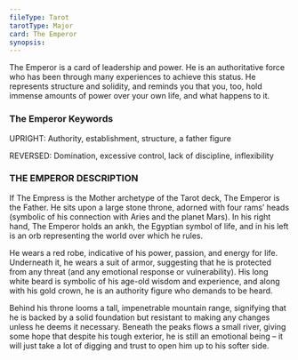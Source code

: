 ```yaml
---
fileType: Tarot
tarotType: Major
card: The Emperor
synopsis: 
---
```

The Emperor is a card of leadership and power. He is an authoritative force who has been through many experiences to achieve this status. He represents structure and solidity, and reminds you that you, too, hold immense amounts of power over your own life, and what happens to it.

### The Emperor Keywords

UPRIGHT: Authority, establishment, structure, a father figure

REVERSED: Domination, excessive control, lack of discipline, inflexibility

### THE EMPEROR DESCRIPTION

If The Empress is the Mother archetype of the Tarot deck, The Emperor is the Father. He sits upon a large stone throne, adorned with four rams’ heads (symbolic of his connection with Aries and the planet Mars). In his right hand, The Emperor holds an ankh, the Egyptian symbol of life, and in his left is an orb representing the world over which he rules.

He wears a red robe, indicative of his power, passion, and energy for life. Underneath it, he wears a suit of armor, suggesting that he is protected from any threat (and any emotional response or vulnerability). His long white beard is symbolic of his age-old wisdom and experience, and along with his gold crown, he is an authority figure who demands to be heard.

Behind his throne looms a tall, impenetrable mountain range, signifying that he is backed by a solid foundation but resistant to making any changes unless he deems it necessary. Beneath the peaks flows a small river, giving some hope that despite his tough exterior, he is still an emotional being – it will just take a lot of digging and trust to open him up to his softer side.
